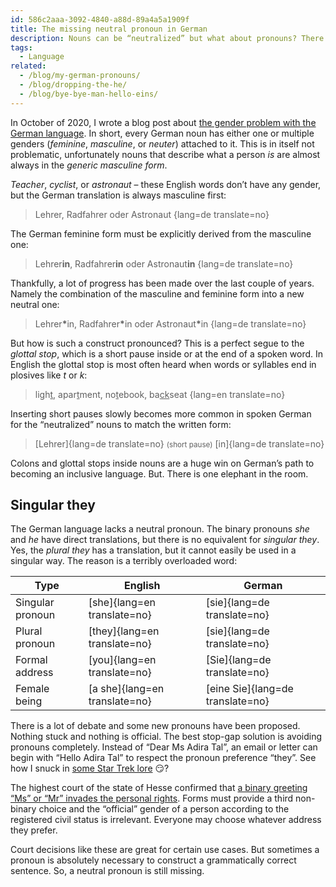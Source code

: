 ```yaml
---
id: 586c2aaa-3092-4840-a88d-89a4a5a1909f
title: The missing neutral pronoun in German
description: Nouns can be “neutralized” but what about pronouns? There is a non-binary one missing in German.
tags:
  - Language
related:
  - /blog/my-german-pronouns/
  - /blog/dropping-the-he/
  - /blog/bye-bye-man-hello-eins/
---
```


In October of 2020, I wrote a blog post about [the gender problem with the German language](../german-language-and-gender/). In short, every German noun has either one or multiple genders (_feminine_, _masculine_, or _neuter_) attached to it. This is in itself not problematic, unfortunately nouns that describe what a person _is_ are almost always in the _generic masculine form_.

_Teacher_, _cyclist_, or _astronaut_ – these English words don’t have any gender, but the German translation is always masculine first:

> Lehrer, Radfahrer oder Astronaut
> {lang=de translate=no}

The German feminine form must be explicitly derived from the masculine one:

> Lehrer**in**, Radfahrer**in** oder Astronaut**in**
> {lang=de translate=no}

Thankfully, a lot of progress has been made over the last couple of years. Namely the combination of the masculine and feminine form into a new neutral one:

> Lehrer<strong>\*</strong>in, Radfahrer<strong>\*</strong>in oder Astronaut<strong>\*</strong>in
> {lang=de translate=no}

But how is such a construct pronounced? This is a perfect segue to the _glottal stop_, which is a short pause inside or at the end of a spoken word. In English the glottal stop is most often heard when words or syllables end in plosives like _t_ or _k_:

> ligh<u>t</u>, apar<u>t</u>ment, no<u>t</u>ebook, ba<u>ck</u>seat
> {lang=en translate=no}

Inserting short pauses slowly becomes more common in spoken German for the “neutralized” nouns to match the written form:

> [Lehrer]{lang=de translate=no} <small>(short pause)</small> [in]{lang=de translate=no}

Colons and glottal stops inside nouns are a huge win on German’s path to becoming an inclusive language. But. There is one elephant in the room.

## Singular they

The German language lacks a neutral pronoun. The binary pronouns _she_ and _he_ have direct translations, but there is no equivalent for _singular they_. Yes, the _plural they_ has a translation, but it cannot easily be used in a singular way. The reason is a terribly overloaded word:

| Type             | English                       | German                           |
| ---------------- | ----------------------------- | -------------------------------- |
| Singular pronoun | [she]{lang=en translate=no}   | [sie]{lang=de translate=no}      |
| Plural pronoun   | [they]{lang=en translate=no}  | [sie]{lang=de translate=no}      |
| Formal address   | [you]{lang=en translate=no}   | [Sie]{lang=de translate=no}      |
| Female being     | [a she]{lang=en translate=no} | [eine Sie]{lang=de translate=no} |

There is a lot of debate and some new pronouns have been proposed. Nothing stuck and nothing is official. The best stop-gap solution is avoiding pronouns completely. Instead of “Dear Ms Adira Tal”, an email or letter can begin with “Hello Adira Tal” to respect the pronoun preference “they”. See how I snuck in [some Star Trek lore](https://memory-alpha.fandom.com/wiki/Adira_Tal) 😏?

The highest court of the state of Hesse confirmed that [a binary greeting “Ms” or “Mr” invades the personal rights](https://ordentliche-gerichtsbarkeit.hessen.de/pressemitteilungen/obligatorische-angabe-von-%E2%80%9Eherr%E2%80%9C-oder-%E2%80%9Efrau%E2%80%9C-verletzt-person-mit-nicht-bin%C3%A4rer). Forms must provide a third non-binary choice and the “official” gender of a person according to the registered civil status is irrelevant. Everyone may choose whatever address they prefer.

Court decisions like these are great for certain use cases. But sometimes a pronoun is absolutely necessary to construct a grammatically correct sentence. So, a neutral pronoun is still missing.
